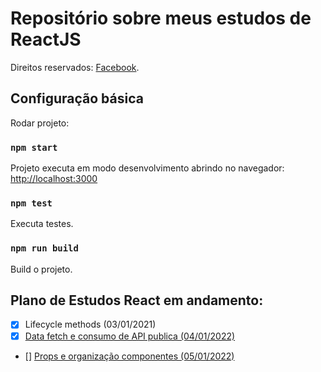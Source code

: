 # Repositório sobre meus estudos de ReactJS

Direitos reservados: [Facebook](https://github.com/facebook/create-react-app).

## Configuração básica

Rodar projeto:

### `npm start`

Projeto executa em modo desenvolvimento abrindo no navegador: [http://localhost:3000](http://localhost:3000)

### `npm test`

Executa testes.

### `npm run build`

Build o projeto.

## Plano de Estudos React em andamento:

- [x] Lifecycle methods (03/01/2021)
- [x] [Data fetch e consumo de API publica (04/01/2022)](/../../tree/01-Estudos-Data-Fetch)
- [] [Props e organização componentes (05/01/2022)](/../../tree/02-Estudo-Props-e-organização-de-componentes)
